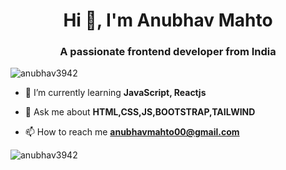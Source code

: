 <h1 align="center">Hi 👋, I'm Anubhav Mahto</h1>
<h3 align="center">A passionate frontend developer from India</h3>

<p align="left"> <img src="https://komarev.com/ghpvc/?username=anubhav3942&label=Profile%20views&color=0e75b6&style=flat" alt="anubhav3942" /> </p>

- 🌱 I’m currently learning **JavaScript, Reactjs**

- 💬 Ask me about **HTML,CSS,JS,BOOTSTRAP,TAILWIND**

- 📫 How to reach me **anubhavmahto00@gmail.com**


<p align="left">
</p>

<p><img align="left" src="https://github-readme-stats.vercel.app/api/top-langs?username=anubhav3942&show_icons=true&locale=en&layout=compact" alt="anubhav3942" /></p>



